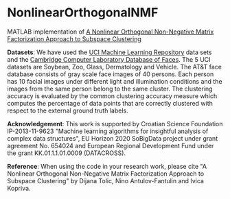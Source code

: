 # NonlinearOrthogonalNMF

MATLAB implementation of <a href=https://arxiv.org/abs/1709.10323>A Nonlinear Orthogonal Non-Negative Matrix Factorization Approach to Subspace Clustering</a>

<b>Datasets</b>: We have used the <a href=http://archive.ics.uci.edu/ml/>UCI Machine Learning Repository</a> data sets and the <a href=http://www.cl.cam.ac.uk/research/dtg/attarchive/facedatabase.html>Cambridge Computer Laboratory Database of Faces</a>. The 5 UCI datasets are Soybean, Zoo, Glass, Dermatology and Vehicle. The AT&T face database consists of gray scale face images of 40 persons. Each person has 10 facial images under different light and illumination conditions and the images from the same person belong to the same cluster. The clustering accuracy is evaluated by the common clustering accuracy measure which
computes the percentage of data points that are correctly clustered with respect to the external ground
truth labels. 

<b>Acknowledgement</b>: This work is supported by Croatian Science Foundation IP-2013-11-9623 "Machine learning
algorithms for insightful analysis of complex data structures", EU Horizon 2020
SoBigData project under grant agreement No. 654024 and European Regional Development Fund under the grant KK.01.1.1.01.0009 (DATACROSS).

<b>Reference</b>: When using the code in your research work, please cite "A Nonlinear Orthogonal Non-Negative Matrix Factorization Approach to Subspace Clustering" by Dijana Tolic, Nino Antulov-Fantulin and Ivica Kopriva.


